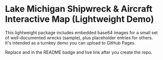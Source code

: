 
# Lake Michigan Shipwreck & Aircraft Interactive Map (Lightweight Demo)

This lightweight package includes embedded base64 images for a small set of well-documented wrecks (sample), plus placeholder entries for others. It's intended as a turnkey demo you can upload to GitHub Pages.

Replace <username> and <repo-name> in the README badge and live link after you create the repo.
